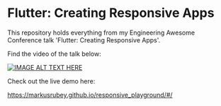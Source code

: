 # Flutter: Creating Responsive Apps

This repository holds everything from my Engineering Awesome Conference talk 'Flutter: Creating Responsive Apps'.

Find the video of the talk below:

[![IMAGE ALT TEXT HERE](https://img.youtube.com/vi/R0Coz93azI0/0.jpg)](https://www.youtube.com/watch?v=R0Coz93azI0)

Check out the live demo here:

https://markusrubey.github.io/responsive_playground/#/


